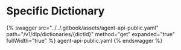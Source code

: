 # Specific Dictionary

{% swagger src="../../.gitbook/assets/agent-api-public.yaml" path="/v1/dlp/dictionaries/{dictId}" method="get" expanded="true" fullWidth="true" %} agent-api-public.yaml {% endswagger %}